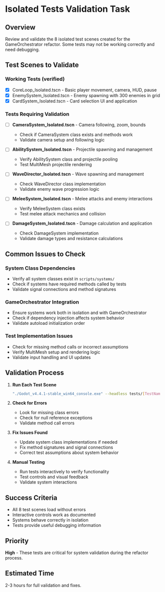 # Isolated Tests Validation Task

## Overview
Review and validate the 8 isolated test scenes created for the GameOrchestrator refactor. Some tests may not be working correctly and need debugging.

## Test Scenes to Validate

### Working Tests (verified)
- [x] CoreLoop_Isolated.tscn - Basic player movement, camera, HUD, pause
- [x] EnemySystem_Isolated.tscn - Enemy spawning with 300 enemies in grid
- [x] CardSystem_Isolated.tscn - Card selection UI and application

### Tests Requiring Validation
- [ ] **CameraSystem_Isolated.tscn** - Camera following, zoom, bounds
  - Check if CameraSystem class exists and methods work
  - Validate camera setup and following logic
  
- [ ] **AbilitySystem_Isolated.tscn** - Projectile spawning and management
  - Verify AbilitySystem class and projectile pooling
  - Test MultiMesh projectile rendering
  
- [ ] **WaveDirector_Isolated.tscn** - Wave spawning and management
  - Check WaveDirector class implementation
  - Validate enemy wave progression logic
  
- [ ] **MeleeSystem_Isolated.tscn** - Melee attacks and enemy interactions
  - Verify MeleeSystem class exists
  - Test melee attack mechanics and collision
  
- [ ] **DamageSystem_Isolated.tscn** - Damage calculation and application
  - Check DamageSystem implementation
  - Validate damage types and resistance calculations

## Common Issues to Check

### System Class Dependencies
- Verify all system classes exist in `scripts/systems/`
- Check if systems have required methods called by tests
- Validate signal connections and method signatures

### GameOrchestrator Integration
- Ensure systems work both in isolation and with GameOrchestrator
- Check if dependency injection affects system behavior
- Validate autoload initialization order

### Test Implementation Issues
- Check for missing method calls or incorrect assumptions
- Verify MultiMesh setup and rendering logic
- Validate input handling and UI updates

## Validation Process

1. **Run Each Test Scene**
   ```bash
   "./Godot_v4.4.1-stable_win64_console.exe" --headless tests/[TestName].tscn --quit-after 5
   ```

2. **Check for Errors**
   - Look for missing class errors
   - Check for null reference exceptions
   - Validate method call errors

3. **Fix Issues Found**
   - Update system class implementations if needed
   - Fix method signatures and signal connections
   - Correct test assumptions about system behavior

4. **Manual Testing**
   - Run tests interactively to verify functionality
   - Test controls and visual feedback
   - Validate system interactions

## Success Criteria
- All 8 test scenes load without errors
- Interactive controls work as documented
- Systems behave correctly in isolation
- Tests provide useful debugging information

## Priority
**High** - These tests are critical for system validation during the refactor process.

## Estimated Time
2-3 hours for full validation and fixes.